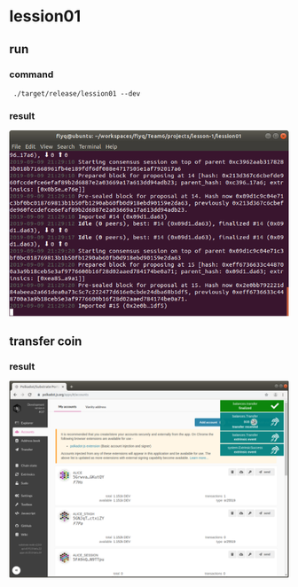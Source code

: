 # lession01

## run

### command
```shell
 ./target/release/lession01 --dev
```

### result
![result](./image/test.png)

## transfer coin

### result
![transfer](./image/transfer.png)